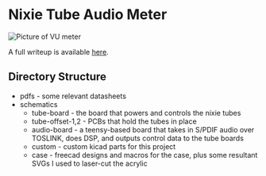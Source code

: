 # Nixie Tube Audio Meter

![Picture of VU meter](http://yager.io/vumeter/Main.jpeg)

A full writeup is available [here](http://yager.io/vumeter/vu.html).

## Directory Structure
* pdfs - some relevant datasheets
* schematics
    * tube-board - the board that powers and controls the nixie tubes
    * tube-offset-1,2 - PCBs that hold the tubes in place
    * audio-board - a teensy-based board that takes in S/PDIF audio over TOSLINK, does DSP, and outputs control data to the tube boards
    * custom - custom kicad parts for this project
    * case - freecad designs and macros for the case, plus some resultant SVGs I used to laser-cut the acrylic

